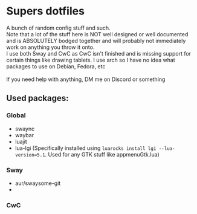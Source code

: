 # Supers dotfiles
A bunch of random config stuff and such.<br>
Note that a lot of the stuff here is NOT well designed or well documented and is ABSOLUTELY bodged together and will probably not immediately work on anything you throw it onto.<br>
I use both Sway and CwC as CwC isn't finished and is missing support for certain things like drawing tablets. I use arch so I have no idea what packages to use on Debian, Fedora, etc<br><br>
If you need help with anything, DM me on Discord or something

## Used packages:

### Global
- swaync
- waybar
- luajit
- lua-lgi (Specifically installed using `luarocks install lgi --lua-version=5.1`. Used for any GTK stuff like appmenuGtk.lua)

### Sway
- aur/swaysome-git
- 

### CwC


